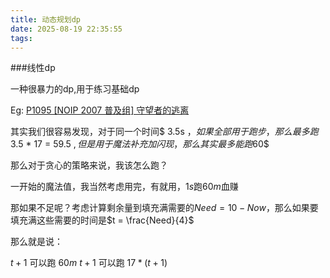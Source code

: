 ```yaml
---
title: 动态规划dp
date: 2025-08-19 22:35:55
tags:
---
```


###线性dp

一种很暴力的dp,用于练习基础dp

Eg: [P1095 [NOIP 2007 普及组] 守望者的逃离](https://www.luogu.com.cn/problem/P1095)

其实我们很容易发现，对于同一个时间$ 3.5s $，如果全部用于跑步，那么最多跑$ 3.5 * 17 = 59.5 $,但是用于魔法补充加闪现，那么其实最多能跑$60$

那么对于贪心的策略来说，我该怎么跑？

一开始的魔法值，我当然考虑用完，有就用，$1s$跑$60m$血赚

那如果不足呢？考虑计算剩余量到填充满需要的$Need = 10 - Now$，那么如果要填充满这些需要的时间是$t = \frac{Need}{4}$

那么就是说：

$t+1$ 可以跑 $60m$
$t+1$ 可以跑 $17 * (t+1)$

